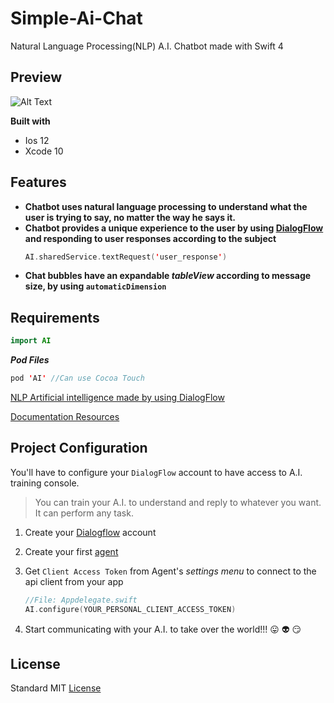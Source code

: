 # Simple-Ai-Chat
Natural Language Processing(NLP) A.I. Chatbot made with Swift 4

## Preview
![Alt Text](https://media.giphy.com/media/9FXRsIMYuH834w2fBD/giphy.gif)

**Built with**
- Ios 12
- Xcode 10 

## Features
- **Chatbot uses natural language processing to understand what the user is trying to say, no matter the way he says it.**
- **Chatbot provides a unique experience to the user by using [DialogFlow](https://dialogflow.com/) and responding to user responses according to the subject**
  ```swift
  AI.sharedService.textRequest('user_response')
  ```
- **Chat bubbles have an expandable *tableView* according to message size, by using ```automaticDimension```**

## Requirements
```swift
import AI
```

**_Pod Files_**      
```swift
pod 'AI' //Can use Cocoa Touch
```
[NLP Artificial intelligence made by using DialogFlow](https://dialogflow.com/)

[Documentation Resources](https://dialogflow.com/docs)

## Project Configuration
You'll have to configure your ```DialogFlow``` account to have access to A.I. training console.
> You can train your A.I. to understand and reply to whatever you want. It can perform any task.

1. Create your [Dialogflow](https://dialogflow.com/) account

2. Create your first [agent](https://dialogflow.com/docs/agents)

3. Get ```Client Access Token``` from Agent's *settings menu* to connect to the api client from your app
   ```swift
   //File: Appdelegate.swift
   AI.configure(YOUR_PERSONAL_CLIENT_ACCESS_TOKEN)
   ```
4. Start communicating with your A.I. to take over the world!!! :stuck_out_tongue: :alien: :smirk:
## License
Standard MIT [License](https://github.com/johnnyperdomo/Simple-Ai-Chat/blob/master/LICENSE)
